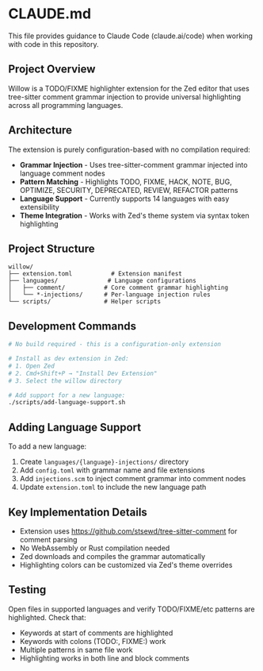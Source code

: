 # CLAUDE.md

This file provides guidance to Claude Code (claude.ai/code) when working with code in this repository.

## Project Overview

Willow is a TODO/FIXME highlighter extension for the Zed editor that uses tree-sitter comment grammar injection to provide universal highlighting across all programming languages.

## Architecture

The extension is purely configuration-based with no compilation required:

- **Grammar Injection** - Uses tree-sitter-comment grammar injected into language comment nodes
- **Pattern Matching** - Highlights TODO, FIXME, HACK, NOTE, BUG, OPTIMIZE, SECURITY, DEPRECATED, REVIEW, REFACTOR patterns
- **Language Support** - Currently supports 14 languages with easy extensibility
- **Theme Integration** - Works with Zed's theme system via syntax token highlighting

## Project Structure

```
willow/
├── extension.toml           # Extension manifest
├── languages/              # Language configurations
│   ├── comment/           # Core comment grammar highlighting
│   └── *-injections/      # Per-language injection rules
└── scripts/               # Helper scripts
```

## Development Commands

```bash
# No build required - this is a configuration-only extension

# Install as dev extension in Zed:
# 1. Open Zed
# 2. Cmd+Shift+P → "Install Dev Extension"
# 3. Select the willow directory

# Add support for a new language:
./scripts/add-language-support.sh
```

## Adding Language Support

To add a new language:
1. Create `languages/{language}-injections/` directory
2. Add `config.toml` with grammar name and file extensions
3. Add `injections.scm` to inject comment grammar into comment nodes
4. Update `extension.toml` to include the new language path

## Key Implementation Details

- Extension uses https://github.com/stsewd/tree-sitter-comment for comment parsing
- No WebAssembly or Rust compilation needed
- Zed downloads and compiles the grammar automatically
- Highlighting colors can be customized via Zed's theme overrides

## Testing

Open files in supported languages and verify TODO/FIXME/etc patterns are highlighted. Check that:
- Keywords at start of comments are highlighted
- Keywords with colons (TODO:, FIXME:) work
- Multiple patterns in same file work
- Highlighting works in both line and block comments